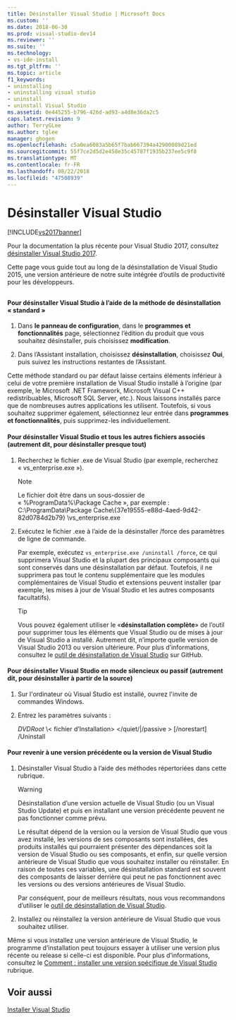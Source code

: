 ```yaml
---
title: Désinstaller Visual Studio | Microsoft Docs
ms.custom: ''
ms.date: 2018-06-30
ms.prod: visual-studio-dev14
ms.reviewer: ''
ms.suite: ''
ms.technology:
- vs-ide-install
ms.tgt_pltfrm: ''
ms.topic: article
f1_keywords:
- uninstalling
- uninstalling visual studio
- uninstall
- uninstall Visual Studio
ms.assetid: 0e445255-b796-426d-ad93-a4d8e36da2c5
caps.latest.revision: 9
author: TerryGLee
ms.author: tglee
manager: ghogen
ms.openlocfilehash: c5a0ea6083a5b65f7bab667394a42900089d21ed
ms.sourcegitcommit: 55f7ce2d5d2e458e35c45787f1935b237ee5c9f8
ms.translationtype: MT
ms.contentlocale: fr-FR
ms.lasthandoff: 08/22/2018
ms.locfileid: "47508939"
---
```

# <a name="uninstall-visual-studio"></a>Désinstaller Visual Studio
[!INCLUDE[vs2017banner](../includes/vs2017banner.md)]

Pour la documentation la plus récente pour Visual Studio 2017, consultez [désinstaller Visual Studio 2017](https://docs.microsoft.com/visualstudio/install/uninstall-visual-studio).

Cette page vous guide tout au long de la désinstallation de Visual Studio 2015, une version antérieure de notre suite intégrée d’outils de productivité pour les développeurs.  
  
##  <a name="uninstalling"></a>   
#### <a name="to-uninstall-visual-studio-by-using-the-standard-uninstallation-method"></a>Pour désinstaller Visual Studio à l’aide de la méthode de désinstallation « standard »  
  
1.  Dans **le panneau de configuration**, dans le **programmes et fonctionnalités** page, sélectionnez l’édition du produit que vous souhaitez désinstaller, puis choisissez **modification**.  
  
2.  Dans l’Assistant installation, choisissez **désinstallation**, choisissez **Oui**, puis suivez les instructions restantes de l’Assistant.  
  
 Cette méthode standard ou par défaut laisse certains éléments inférieur à celui de votre première installation de Visual Studio installé à l’origine (par exemple, le Microsoft .NET Framework, Microsoft Visual C++ redistribuables, Microsoft SQL Server, etc.).   Nous laissons installés parce que de nombreuses autres applications les utilisent. Toutefois, si vous souhaitez supprimer également, sélectionnez leur entrée dans **programmes et fonctionnalités**, puis supprimez-les individuellement.  
  
#### <a name="to-uninstall-visual-studio-and-all-other-related-files-that-is-to-uninstall-almost-everything"></a>Pour désinstaller Visual Studio et tous les autres fichiers associés (autrement dit, pour désinstaller presque tout)  
  
1.  Recherchez le fichier .exe de Visual Studio (par exemple, recherchez « vs_enterprise.exe »).  
  
    > [!NOTE]
    >  Le fichier doit être dans un sous-dossier de « %ProgramData%\Package Cache », par exemple : C:\ProgramData\Package Cache\\{37e19555-e88d-4aed-9d42-82d0784d2b79} \vs_enterprise.exe  
  
2.  Exécutez le fichier .exe à l’aide de la désinstaller /force des paramètres de ligne de commande.  
  
     Par exemple, exécutez ```vs_enterprise.exe /uninstall /force```, ce qui supprimera Visual Studio et la plupart des principaux composants qui sont conservés dans une désinstallation par défaut. Toutefois, il ne supprimera pas tout le contenu supplémentaire que les modules complémentaires de Visual Studio et extensions peuvent installer (par exemple, les mises à jour de Visual Studio et les autres composants facultatifs).  
  
    > [!TIP]
    > Vous pouvez également utiliser le «**désinstallation complète**» de l’outil pour supprimer tous les éléments que Visual Studio ou de mises à jour de Visual Studio a installé. Autrement dit, n’importe quelle version de Visual Studio 2013 ou version ultérieure. Pour plus d’informations, consultez le [outil de désinstallation de Visual Studio](https://github.com/Microsoft/VisualStudioUninstaller/releases) sur GitHub.  
  
#### <a name="to-uninstall-visual-studio-in-silent-or-passive-modes-that-is-to-uninstall-from-source"></a>Pour désinstaller Visual Studio en mode silencieux ou passif (autrement dit, pour désinstaller à partir de la source)  
  
1.  Sur l'ordinateur où Visual Studio est installé, ouvrez l'invite de commandes Windows.  
  
2.  Entrez les paramètres suivants :  
  
     *DVDRoot* \\< fichier d’Installation\> \</quiet/&#124;/passive > [/norestart] /Uninstall  
  
#### <a name="to-roll-back-to-a-previous-version-or-release-of--visual-studio"></a>Pour revenir à une version précédente ou la version de Visual Studio  
  
1.  Désinstaller Visual Studio à l’aide des méthodes répertoriées dans cette rubrique.  
  
    > [!WARNING]
    >  Désinstallation d’une version actuelle de Visual Studio (ou un Visual Studio Update) et puis en installant une version précédente peuvent ne pas fonctionner comme prévu.  
    >   
    >  Le résultat dépend de la version ou la version de Visual Studio que vous avez installé, les versions de ses composants sont installées, des produits installés qui pourraient présenter des dépendances soit la version de Visual Studio ou ses composants, et enfin, sur quelle version antérieure de Visual Studio que vous souhaitez installer ou réinstaller.  En raison de toutes ces variables, une désinstallation standard est souvent des composants de laisser derrière qui peut ne pas fonctionnent avec les versions ou des versions antérieures de Visual Studio.  
    >   
    >  Par conséquent, pour de meilleurs résultats, nous vous recommandons d’utiliser le [outil de désinstallation de Visual Studio](https://github.com/Microsoft/VisualStudioUninstaller/releases).  
  
2.  Installez ou réinstallez la version antérieure de Visual Studio que vous souhaitez utiliser.  
  
 Même si vous installez une version antérieure de Visual Studio, le programme d’installation peut toujours essayer à utiliser une version plus récente ou release si celle-ci est disponible. Pour plus d’informations, consultez le [Comment : installer une version spécifique de Visual Studio](../install/how-to-install-a-specific-release-of-visual-studio.md) rubrique.  
  
## <a name="see-also"></a>Voir aussi  
 [Installer Visual Studio](https://msdn.microsoft.com/library/e2h7fzkw.aspx)